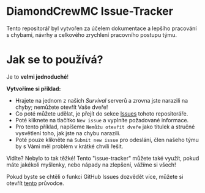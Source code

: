 # DiamondCrewMC Issue-Tracker
Tento repositorář byl vytvořen za účelem dokumentace a lepšího pracování s chybami, návrhy a celkového zrychlení pracovního postupu týmu.

# Jak se to používá?
Je to **velmi jednoduché**!

**Vytvoříme si příklad:**
- Hrajete na jednom z našich *Survival* serverů a zrovna jste narazili na chyby; nemůžete otevřít Vaše dveře!
- Co poté můžete udělat, je přejít do sekce [Issues](https://github.com/mc-diamondcrew-cz/issue-tracker/issues) tohoto repositoráře.
- Poté kliknete na tlačítko `New issue` a vyplníte požadované informace.
- Pro tento příklad, napíšeme `Nemůžu otevřít dveře` jako titulek a stručné vysvětlení toho, jak jste na chybu narazili.
- Poté pouze klikněte na `Submit new issue` pro odeslání, člen našeho týmu by s Vámi měl problém v krátké chvíli řešit.

Vidíte? Nebylo to tak těžké!
Tento "issue-tracker" můžete také využít, pokud máte jakékoli myšlenky, nebo nápady na zlepšení, vážíme si všech!

Pokud byste se chtěli o funkci GitHub Issues dozvědět více, můžete si otevřít [tento](https://guides.github.com/features/issues/) průvodce.
